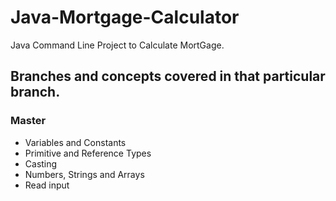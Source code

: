 # Java-Mortgage-Calculator
Java Command Line Project to Calculate MortGage.

## Branches and concepts covered in that particular branch.

### Master
* Variables and Constants 
* Primitive and Reference Types
* Casting
* Numbers, Strings and Arrays
* Read input

